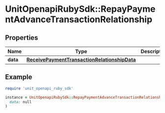 # UnitOpenapiRubySdk::RepayPaymentAdvanceTransactionRelationship

## Properties

| Name | Type | Description | Notes |
| ---- | ---- | ----------- | ----- |
| **data** | [**ReceivePaymentTransactionRelationshipData**](ReceivePaymentTransactionRelationshipData.md) |  |  |

## Example

```ruby
require 'unit_openapi_ruby_sdk'

instance = UnitOpenapiRubySdk::RepayPaymentAdvanceTransactionRelationship.new(
  data: null
)
```

